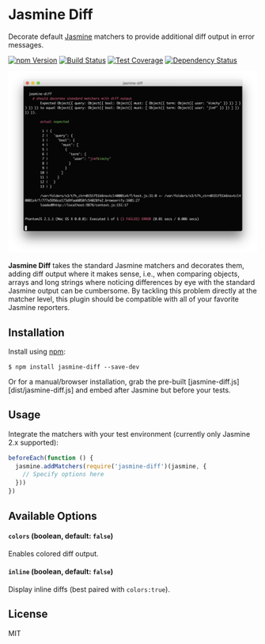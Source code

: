 # Jasmine Diff

Decorate default [Jasmine][] matchers to provide additional diff output in
error messages.

[![npm Version][npm-badge]][npm]
[![Build Status][build-badge]][build-status]
[![Test Coverage][coverage-badge]][coverage-result]
[![Dependency Status][dep-badge]][dep-status]

![screenshot](screenshot.png)

__Jasmine Diff__ takes the standard Jasmine matchers and decorates them, adding
diff output where it makes sense, i.e., when comparing objects, arrays and long
strings where noticing differences by eye with the standard Jasmine output can
be cumbersome.  By tackling this problem directly at the matcher level, this
plugin should be compatible with all of your favorite Jasmine reporters.

## Installation

Install using [npm][]:

    $ npm install jasmine-diff --save-dev

Or for a manual/browser installation, grab the pre-built [jasmine-diff.js][dist/jasmine-diff.js]
and embed after Jasmine but before your tests.

## Usage

Integrate the matchers with your test environment (currently only Jasmine 2.x
supported):

```js
beforeEach(function () {
  jasmine.addMatchers(require('jasmine-diff')(jasmine, {
    // Specify options here
  }))
})
```

## Available Options

#### `colors` (boolean, default: `false`)

Enables colored diff output.

#### `inline` (boolean, default: `false`)

Display inline diffs (best paired with `colors:true`).

## License

MIT

[build-badge]: https://img.shields.io/travis/jimf/jasmine-diff/master.svg
[build-status]: https://travis-ci.org/jimf/jasmine-diff
[npm-badge]: https://img.shields.io/npm/v/jasmine-diff.svg
[npm]: https://www.npmjs.org/package/jasmine-diff
[coverage-badge]: https://img.shields.io/coveralls/jimf/jasmine-diff.svg
[coverage-result]: https://coveralls.io/r/jimf/jasmine-diff
[dep-badge]: https://img.shields.io/david/jimf/jasmine-diff.svg
[dep-status]: https://david-dm.org/jimf/jasmine-diff
[Jasmine]: https://jasmine.github.io/

